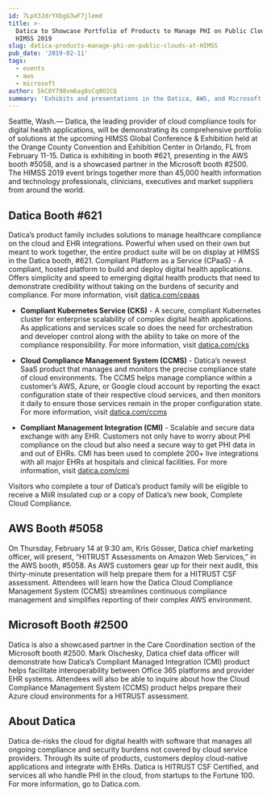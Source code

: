 ```yaml
---
id: 7LpX3JdrYXbgG3wF7jlemd
title: >-
  Datica to Showcase Portfolio of Products to Manage PHI on Public Clouds at
  HIMSS 2019
slug: datica-products-manage-phi-on-public-clouds-at-HIMSS
pub_date: '2019-02-11'
tags:
  - events
  - aws
  - microsoft
author: 5kC0Y798vm6ag8sCq0O2CQ
summary: 'Exhibits and presentations in the Datica, AWS, and Microsoft booths. '
---
```

Seattle, Wash.— Datica, the leading provider of cloud compliance tools for digital health applications, will be demonstrating its comprehensive portfolio of solutions at the upcoming HIMSS Global Conference & Exhibition held at the Orange County Convention and Exhibition Center in Orlando, FL from February 11-15. Datica is exhibiting in booth #621, presenting in the AWS booth #5058, and is a showcased partner in the Microsoft booth #2500. The HIMSS 2019 event brings together more than 45,000 health information and technology professionals, clinicians, executives and market suppliers from around the world.

## Datica Booth #621

Datica’s product family includes solutions to manage healthcare compliance on the cloud and EHR integrations. Powerful when used on their own but meant to work together, the entire product suite will be on display at HIMSS in the Datica booth, #621.
Compliant Platform as a Service (CPaaS) - A compliant, hosted platform to build and deploy digital health applications. Offers simplicity and speed to emerging digital health products that need to demonstrate credibility without taking on the burdens of security and compliance. For more information, visit [datica.com/cpaas](https://datica.com/cpaas/)

- **Compliant Kubernetes Service (CKS)** - A secure, compliant Kubernetes cluster for enterprise scalability of complex digital health applications.  As applications and services scale so does the need for orchestration and developer control along with the ability to take on more of the compliance responsibility. For more information, visit [datica.com/cks](https://datica.com/cks/)

- **Cloud Compliance Management System (CCMS)** - Datica’s newest SaaS product that manages and monitors the precise compliance state of cloud environments. The CCMS helps manage compliance within a customer’s AWS, Azure, or Google cloud account by reporting the exact configuration state of their respective cloud services, and then monitors it daily to ensure those services remain in the proper configuration state. For more information, visit [datica.com/ccms](https://datica.com/ccms/)

- **Compliant Management Integration (CMI)** - Scalable and secure data exchange with any EHR. Customers not only have to worry about PHI compliance on the cloud but also need a secure way to get PHI data in and out of EHRs. CMI has been used to complete 200+ live integrations with all major EHRs at hospitals and clinical facilities. For more information, visit [datica.com/cmi](https://datica.com/cmi/)

Visitors who complete a tour of Datica’s product family will be eligible to receive a MiiR insulated cup or a copy of Datica’s new book, Complete Cloud Compliance.

## AWS Booth #5058

On Thursday, February 14 at 9:30 am, Kris Gösser, Datica chief marketing officer, will present, “HITRUST Assessments on Amazon Web Services,” in the AWS booth, #5058. As AWS customers gear up for their next audit, this thirty-minute presentation will help prepare them for a HITRUST CSF assessment. Attendees will learn how the Datica Cloud Compliance Management System (CCMS) streamlines continuous compliance management and simplifies reporting of their complex AWS environment.  

## Microsoft Booth #2500

Datica is also a showcased partner in the Care Coordination section of the Microsoft booth #2500. Mark Olschesky, Datica chief data officer will demonstrate how Datica’s Compliant Managed Integration (CMI) product helps facilitate interoperability between Office 365 platforms and provider EHR systems. Attendees will also be able to inquire about how the Cloud Compliance Management System (CCMS) product helps prepare their Azure cloud environments for a HITRUST assessment.

## About Datica

Datica de-risks the cloud for digital health with software that manages all ongoing compliance and security burdens not covered by cloud service providers. Through its suite of products, customers deploy cloud-native applications and integrate with EHRs. Datica is HITRUST CSF Certified, and services all who handle PHI in the cloud, from startups to the Fortune 100. For more information, go to Datica.com.


  